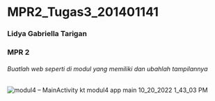 # MPR2_Tugas3_201401141
### Lidya Gabriella Tarigan
### MPR 2


###### Buatlah web seperti di modul yang memiliki dan ubahlah tampilannya
![modul4 – MainActivity kt  modul4 app main  10_20_2022 1_43_03 PM](https://user-images.githubusercontent.com/86070778/197373187-ae97642d-1743-4f5c-9be5-77fd0a7213e7.png)
